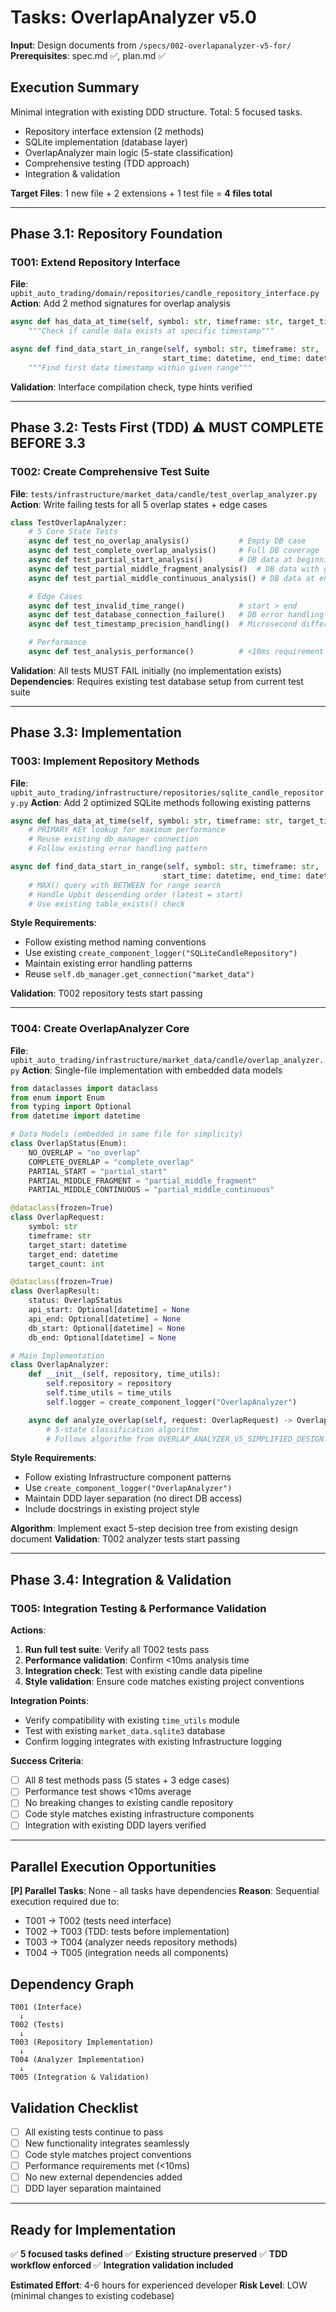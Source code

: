 # Tasks: OverlapAnalyzer v5.0

**Input**: Design documents from `/specs/002-overlapanalyzer-v5-for/`
**Prerequisites**: spec.md ✅, plan.md ✅

## Execution Summary
Minimal integration with existing DDD structure. Total: 5 focused tasks.
- Repository interface extension (2 methods)
- SQLite implementation (database layer)
- OverlapAnalyzer main logic (5-state classification)
- Comprehensive testing (TDD approach)
- Integration & validation

**Target Files**: 1 new file + 2 extensions + 1 test file = **4 files total**

---

## Phase 3.1: Repository Foundation

### T001: Extend Repository Interface
**File**: `upbit_auto_trading/domain/repositories/candle_repository_interface.py`
**Action**: Add 2 method signatures for overlap analysis
```python
async def has_data_at_time(self, symbol: str, timeframe: str, target_time: datetime) -> bool:
    """Check if candle data exists at specific timestamp"""

async def find_data_start_in_range(self, symbol: str, timeframe: str,
                                  start_time: datetime, end_time: datetime) -> Optional[datetime]:
    """Find first data timestamp within given range"""
```
**Validation**: Interface compilation check, type hints verified

---

## Phase 3.2: Tests First (TDD) ⚠️ MUST COMPLETE BEFORE 3.3

### T002: Create Comprehensive Test Suite
**File**: `tests/infrastructure/market_data/candle/test_overlap_analyzer.py`
**Action**: Write failing tests for all 5 overlap states + edge cases
```python
class TestOverlapAnalyzer:
    # 5 Core State Tests
    async def test_no_overlap_analysis()           # Empty DB case
    async def test_complete_overlap_analysis()     # Full DB coverage
    async def test_partial_start_analysis()        # DB data at beginning
    async def test_partial_middle_fragment_analysis()  # DB data with gaps
    async def test_partial_middle_continuous_analysis() # DB data at end

    # Edge Cases
    async def test_invalid_time_range()            # start > end
    async def test_database_connection_failure()   # DB error handling
    async def test_timestamp_precision_handling()  # Microsecond differences

    # Performance
    async def test_analysis_performance()          # <10ms requirement
```
**Validation**: All tests MUST FAIL initially (no implementation exists)
**Dependencies**: Requires existing test database setup from current test suite

---

## Phase 3.3: Implementation

### T003: Implement Repository Methods
**File**: `upbit_auto_trading/infrastructure/repositories/sqlite_candle_repository.py`
**Action**: Add 2 optimized SQLite methods following existing patterns
```python
async def has_data_at_time(self, symbol: str, timeframe: str, target_time: datetime) -> bool:
    # PRIMARY KEY lookup for maximum performance
    # Reuse existing db_manager connection
    # Follow existing error handling pattern

async def find_data_start_in_range(self, symbol: str, timeframe: str,
                                  start_time: datetime, end_time: datetime) -> Optional[datetime]:
    # MAX() query with BETWEEN for range search
    # Handle Upbit descending order (latest = start)
    # Use existing table_exists() check
```
**Style Requirements**:
- Follow existing method naming conventions
- Use existing `create_component_logger("SQLiteCandleRepository")`
- Maintain existing error handling patterns
- Reuse `self.db_manager.get_connection("market_data")`

**Validation**: T002 repository tests start passing

---

### T004: Create OverlapAnalyzer Core
**File**: `upbit_auto_trading/infrastructure/market_data/candle/overlap_analyzer.py`
**Action**: Single-file implementation with embedded data models
```python
from dataclasses import dataclass
from enum import Enum
from typing import Optional
from datetime import datetime

# Data Models (embedded in same file for simplicity)
class OverlapStatus(Enum):
    NO_OVERLAP = "no_overlap"
    COMPLETE_OVERLAP = "complete_overlap"
    PARTIAL_START = "partial_start"
    PARTIAL_MIDDLE_FRAGMENT = "partial_middle_fragment"
    PARTIAL_MIDDLE_CONTINUOUS = "partial_middle_continuous"

@dataclass(frozen=True)
class OverlapRequest:
    symbol: str
    timeframe: str
    target_start: datetime
    target_end: datetime
    target_count: int

@dataclass(frozen=True)
class OverlapResult:
    status: OverlapStatus
    api_start: Optional[datetime] = None
    api_end: Optional[datetime] = None
    db_start: Optional[datetime] = None
    db_end: Optional[datetime] = None

# Main Implementation
class OverlapAnalyzer:
    def __init__(self, repository, time_utils):
        self.repository = repository
        self.time_utils = time_utils
        self.logger = create_component_logger("OverlapAnalyzer")

    async def analyze_overlap(self, request: OverlapRequest) -> OverlapResult:
        # 5-state classification algorithm
        # Follows algorithm from OVERLAP_ANALYZER_V5_SIMPLIFIED_DESIGN.md
```

**Style Requirements**:
- Follow existing Infrastructure component patterns
- Use `create_component_logger("OverlapAnalyzer")`
- Maintain DDD layer separation (no direct DB access)
- Include docstrings in existing project style

**Algorithm**: Implement exact 5-step decision tree from existing design document
**Validation**: T002 analyzer tests start passing

---

## Phase 3.4: Integration & Validation

### T005: Integration Testing & Performance Validation
**Actions**:
1. **Run full test suite**: Verify all T002 tests pass
2. **Performance validation**: Confirm <10ms analysis time
3. **Integration check**: Test with existing candle data pipeline
4. **Style validation**: Ensure code matches existing project conventions

**Integration Points**:
- Verify compatibility with existing `time_utils` module
- Test with existing `market_data.sqlite3` database
- Confirm logging integrates with existing Infrastructure logging

**Success Criteria**:
- [ ] All 8 test methods pass (5 states + 3 edge cases)
- [ ] Performance test shows <10ms average
- [ ] No breaking changes to existing candle repository
- [ ] Code style matches existing infrastructure components
- [ ] Integration with existing DDD layers verified

---

## Parallel Execution Opportunities

**[P] Parallel Tasks**: None - all tasks have dependencies
**Reason**: Sequential execution required due to:
- T001 → T002 (tests need interface)
- T002 → T003 (TDD: tests before implementation)
- T003 → T004 (analyzer needs repository methods)
- T004 → T005 (integration needs all components)

## Dependency Graph
```
T001 (Interface)
  ↓
T002 (Tests)
  ↓
T003 (Repository Implementation)
  ↓
T004 (Analyzer Implementation)
  ↓
T005 (Integration & Validation)
```

## Validation Checklist
- [ ] All existing tests continue to pass
- [ ] New functionality integrates seamlessly
- [ ] Code style matches project conventions
- [ ] Performance requirements met (<10ms)
- [ ] No new external dependencies added
- [ ] DDD layer separation maintained

---

## Ready for Implementation
✅ **5 focused tasks defined**
✅ **Existing structure preserved**
✅ **TDD workflow enforced**
✅ **Integration validation included**

**Estimated Effort**: 4-6 hours for experienced developer
**Risk Level**: LOW (minimal changes to existing codebase)
